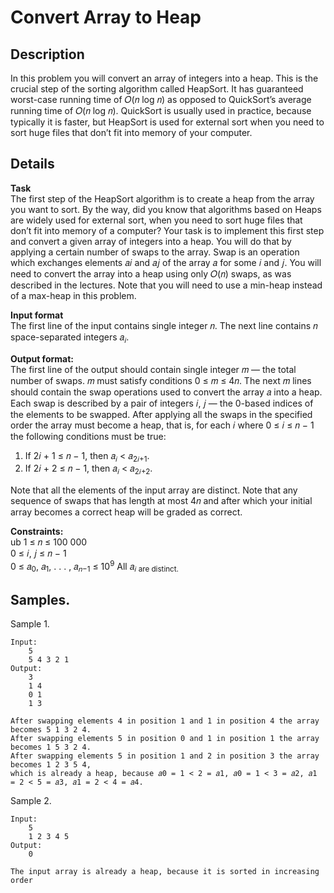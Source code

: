 # Convert Array to Heap

## Description 
In this problem you will convert an array of integers into a heap. This is the crucial step of the sorting algorithm called HeapSort. It has guaranteed worst-case running time of 𝑂(𝑛 log 𝑛) as opposed to QuickSort’s average running time of 𝑂(𝑛 log 𝑛). QuickSort is usually used in practice, because typically it is faster, but HeapSort is used for external sort when you need to sort huge files that don’t fit into memory of your computer.

## Details
**Task**<br>
The first step of the HeapSort algorithm is to create a heap from the array you want to sort. By the
way, did you know that algorithms based on Heaps are widely used for external sort, when you need
to sort huge files that don’t fit into memory of a computer?
Your task is to implement this first step and convert a given array of integers into a heap. You will
do that by applying a certain number of swaps to the array. Swap is an operation which exchanges
elements 𝑎𝑖 and 𝑎𝑗 of the array 𝑎 for some 𝑖 and 𝑗. You will need to convert the array into a heap using
only 𝑂(𝑛) swaps, as was described in the lectures. Note that you will need to use a min-heap instead
of a max-heap in this problem.

**Input format**<br> 
The first line of the input contains single integer 𝑛. The next line contains 𝑛 space-separated
integers 𝑎<sub>𝑖</sub>.


**Output format:**<br> 
The first line of the output should contain single integer 𝑚 — the total number of swaps.
𝑚 must satisfy conditions 0 ≤ 𝑚 ≤ 4𝑛. The next 𝑚 lines should contain the swap operations used
to convert the array 𝑎 into a heap. Each swap is described by a pair of integers 𝑖, 𝑗 — the 0-based
indices of the elements to be swapped. After applying all the swaps in the specified order the array
must become a heap, that is, for each 𝑖 where 0 ≤ 𝑖 ≤ 𝑛 − 1 the following conditions must be true:
1. If 2𝑖 + 1 ≤ 𝑛 − 1, then 𝑎<sub>𝑖</sub> < 𝑎<sub>2𝑖+1</sub>.
2. If 2𝑖 + 2 ≤ 𝑛 − 1, then 𝑎<sub>𝑖</sub> < 𝑎<sub>2𝑖+2</sub>.

Note that all the elements of the input array are distinct. Note that any sequence of swaps that has
length at most 4𝑛 and after which your initial array becomes a correct heap will be graded as correct.

**Constraints:**<br> ub
1 ≤ 𝑛 ≤ 100 000<br> 
0 ≤ 𝑖, 𝑗 ≤ 𝑛 − 1<br> 
0 ≤ 𝑎<sub>0</sub>, 𝑎<sub>1</sub>, . . . , 𝑎<sub>𝑛−1</sub> ≤ 10<sup>9</sup>
All 𝑎<sub>𝑖</s> are distinct.

## Samples.
Sample 1.

    Input:  
        5
        5 4 3 2 1
    Output:
        3
        1 4
        0 1
        1 3
    
    After swapping elements 4 in position 1 and 1 in position 4 the array becomes 5 1 3 2 4.
    After swapping elements 5 in position 0 and 1 in position 1 the array becomes 1 5 3 2 4.
    After swapping elements 5 in position 1 and 2 in position 3 the array becomes 1 2 3 5 4, 
    which is already a heap, because 𝑎0 = 1 < 2 = 𝑎1, 𝑎0 = 1 < 3 = 𝑎2, 𝑎1 = 2 < 5 = 𝑎3, 𝑎1 = 2 < 4 = 𝑎4.

Sample 2.

    Input:
        5
        1 2 3 4 5
    Output:
        0
    
    The input array is already a heap, because it is sorted in increasing order

